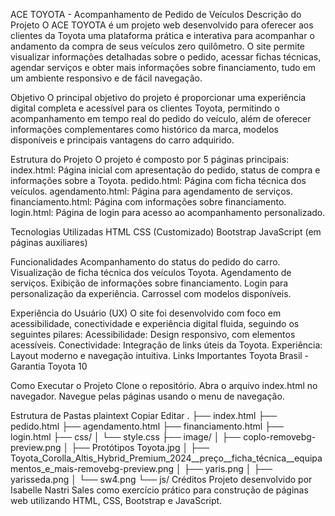 ACE TOYOTA - Acompanhamento de Pedido de Veículos
Descrição do Projeto
O ACE TOYOTA é um projeto web desenvolvido para oferecer aos clientes da Toyota uma plataforma prática e interativa para acompanhar o andamento da compra de seus veículos zero quilômetro. O site permite visualizar informações detalhadas sobre o pedido, acessar fichas técnicas, agendar serviços e obter mais informações sobre financiamento, tudo em um ambiente responsivo e de fácil navegação.

Objetivo
O principal objetivo do projeto é proporcionar uma experiência digital completa e acessível para os clientes Toyota, permitindo o acompanhamento em tempo real do pedido do veículo, além de oferecer informações complementares como histórico da marca, modelos disponíveis e principais vantagens do carro adquirido.

Estrutura do Projeto
O projeto é composto por 5 páginas principais:
index.html: Página inicial com apresentação do pedido, status de compra e informações sobre a Toyota.
pedido.html: Página com ficha técnica dos veículos.
agendamento.html: Página para agendamento de serviços.
financiamento.html: Página com informações sobre financiamento.
login.html: Página de login para acesso ao acompanhamento personalizado.

Tecnologias Utilizadas
HTML
CSS (Customizado)
Bootstrap 
JavaScript (em páginas auxiliares)

Funcionalidades
Acompanhamento do status do pedido do carro.
Visualização de ficha técnica dos veículos Toyota.
Agendamento de serviços.
Exibição de informações sobre financiamento.
Login para personalização da experiência.
Carrossel com modelos disponíveis.

Experiência do Usuário (UX)
O site foi desenvolvido com foco em acessibilidade, conectividade e experiência digital fluida, seguindo os seguintes pilares:
Acessibilidade: Design responsivo, com elementos acessíveis.
Conectividade: Integração de links úteis da Toyota.
Experiência: Layout moderno e navegação intuitiva.
Links Importantes
Toyota Brasil - Garantia Toyota 10

Como Executar o Projeto
Clone o repositório.
Abra o arquivo index.html no navegador.
Navegue pelas páginas usando o menu de navegação.

Estrutura de Pastas
plaintext
Copiar
Editar
.
├── index.html
├── pedido.html
├── agendamento.html
├── financiamento.html
├── login.html
├── css/
│   └── style.css
├── image/
│   ├── coplo-removebg-preview.png
│   ├── Protótipos Toyota.jpg
│   ├── Toyota_Corolla_Altis_Hybrid_Premium_2024__preço__ficha_técnica__equipamentos_e_mais-removebg-preview.png
│   ├── yaris.png
│   ├── yarisseda.png
│   └── sw4.png
└── js/
 Créditos
Projeto desenvolvido por Isabelle Nastri Sales como exercício prático para construção de páginas web utilizando HTML, CSS, Bootstrap e JavaScript.
